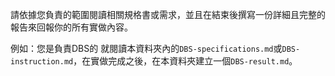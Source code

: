 請依據您負責的範圍閱讀相關規格書或需求，並且在結束後撰寫一份詳細且完整的報告來回報你的所有實做內容。

例如：您是負責DBS的 就閱讀本資料夾內的`DBS-specifications.md`或`DBS-instruction.md`，在實做完成之後，在本資料夾建立一個`DBS-result.md`。
